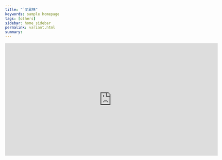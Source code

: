 ```yaml
---
title: "`変異株"
keywords: sample homepage
tags: [others]
sidebar: home_sidebar
permalink: variant.html
summary:
---
```


<iframe width="700" height="371" seamless frameborder="0" scrolling="no" src="https://docs.google.com/spreadsheets/d/e/2PACX-1vTGXY2Pw4_G8QvRtvQdBawgg5C-APbz9k9jJ7CykRr2aYnWXNLW6S3KAr3c3vcCV2dVP4ZjINkn0TIp/pubchart?oid=367390987&amp;format=interactive"></iframe>

